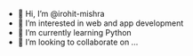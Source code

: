 - 👋 Hi, I’m @irohit-mishra
- 👀 I’m interested in web and app development
- 🌱 I’m currently learning Python
- 💞️ I’m looking to collaborate on ...

<!---
irohit-mishra/irohit-mishra is a ✨ special ✨ repository because its `README.md` (this file) appears on your GitHub profile.
You can click the Preview link to take a look at your changes.
--->
